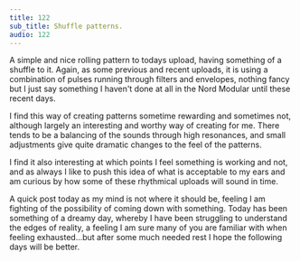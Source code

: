 ```yaml
---
title: 122
sub_title: Shuffle patterns.
audio: 122
---
```


A simple and nice rolling pattern to todays upload, having something of a shuffle to it. Again, as some previous and recent uploads, it is using a combination of pulses running through filters and envelopes, nothing fancy but I just say something I haven't done at all in the Nord Modular until these recent days.

I find this way of creating patterns sometime rewarding and sometimes not, although largely an interesting and worthy way of creating for me. There tends to be a balancing of the sounds through high resonances, and small adjustments give quite dramatic changes to the feel of the patterns.

I find it also interesting at which points I feel something is working and not, and as always I like to push this idea of what is acceptable to my ears and am curious by how some of these rhythmical uploads will sound in time.

A quick post today as my mind is not where it should be, feeling I am fighting of the possibility of coming down with something. Today has been something of a dreamy day, whereby I have been struggling to understand the edges of reality, a feeling I am sure many of you are familiar with when feeling exhausted…but after some much needed rest I hope the following days will be better.